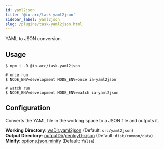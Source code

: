 ```yaml
---
id: yaml2json
title: '@io-arc/task-yaml2json'
sidebar_label: yaml2json
slug: /plugins/task-yaml2json.html
---
```


YAML to JSON conversion.

## Usage

```shell
$ npm i -D @io-arc/task-yaml2json

# once run
$ NODE_ENV=development MODE_ENV=once ia-yaml2json

# watch run
$ NODE_ENV=development MODE_ENV=watch ia-yaml2json
```

## Configuration

Converts the YAML file in the working space to a JSON file and outputs it.

**Working Directory**: [wsDir.yaml2json](../../configuration/build.md#wsdiryaml2json) (Default: `src/yaml2json`)  
**Output Directory**: [outputDir](../../configuration/build.md#outputdir)/[deployDir.json](../../configuration/build.md#deploydirjson) (Default: `dist/common/data`)  
**Minify**: [options.json.minify](../../configuration/build.md#optionsjsonminify) (Default: `false`)
